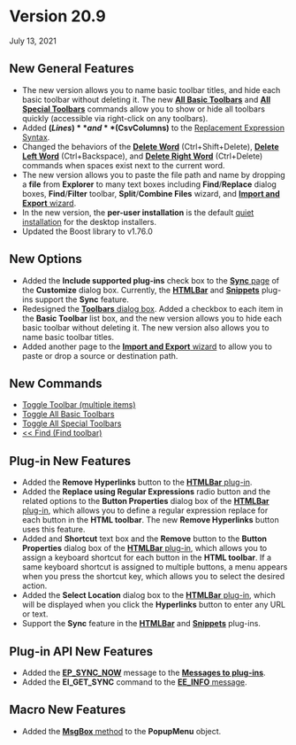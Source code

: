# Version 20.9

July 13, 2021

## New General Features

- The new version allows you to name basic toolbar titles, and hide each basic toolbar without deleting it. The new [**All Basic Toolbars**](../cmd/view/all_basic_toolbars) and [**All Special Toolbars**](../cmd/view/all_special_toolbars) commands allow you to show or hide all toolbars quickly (accessible via right-click on any toolbars).
- Added **$(Lines)** and **$(CsvColumns)** to the [Replacement Expression Syntax](../howto/search/replacement_expression_syntax).
- Changed the behaviors of the **[Delete Word](../cmd/edit/delete_word)** (Ctrl+Shift+Delete), **[Delete Left Word](../cmd/edit/delete_left_word)** (Ctrl+Backspace), and **[Delete Right Word](../cmd/edit/delete_right_word)** (Ctrl+Delete) commands when spaces exist next to the current word.
- The new version allows you to paste the file path and name by dropping a **file** from **Explorer** to many text boxes including **Find**/**Replace** dialog boxes, **Find**/**Filter** toolbar, **Split**/**Combine Files** wizard, and [**Import and Export** wizard](../dlg/import_export/index).
- In the new version, the **per-user installation** is the default [quiet installation](../faq/setup/setup_quiet) for the desktop installers.
- Updated the Boost library to v1.76.0

## New Options

- Added the **Include supported plug-ins** check box to the [**Sync** page](../dlg/customize/sync/index) of the **Customize** dialog box. Currently, the [**HTMLBar**](../howto/plugin/plugin_htmlbar) and [**Snippets**](../howto/plugin/plugin_snippets) plug-ins support the **Sync** feature.
- Redesigned the [**Toolbars** dialog box](../dlg/toolbars/index). Added a checkbox to each item in the **Basic Toolbar** list box, and the new version allows you to hide each basic toolbar without deleting it. The new version also allows you to name basic toolbar titles.
- Added another page to the [**Import and Export** wizard](../dlg/import_export/index) to allow you to paste or drop a source or destination path.

## New Commands

- [Toggle Toolbar (multiple items)](../cmd/view/toolbar1)
- [Toggle All Basic Toolbars](../cmd/view/all_basic_toolbars)
- [Toggle All Special Toolbars](../cmd/view/all_special_toolbars)
- [<< Find (Find toolbar)](../cmd/search/findbar_find_dlg)

## Plug-in New Features

- Added the **Remove Hyperlinks** button to the [**HTMLBar** plug-in](../howto/plugin/plugin_htmlbar).
- Added the **Replace using Regular Expressions** radio button and the related options to the **Button Properties** dialog box of the [**HTMLBar** plug-in](../howto/plugin/plugin_htmlbar), which allows you to define a regular expression replace for each button in the **HTML toolbar**. The new **Remove Hyperlinks** button uses this feature.
- Added and **Shortcut** text box and the **Remove** button to the **Button Properties** dialog box of the [**HTMLBar** plug-in](../howto/plugin/plugin_htmlbar), which allows you to assign a keyboard shortcut for each button in the **HTML toolbar**. If a same keyboard shortcut is assigned to multiple buttons, a menu appears when you press the shortcut key, which allows you to select the desired action.
- Added the **Select Location** dialog box to the [**HTMLBar** plug-in](../howto/plugin/plugin_htmlbar), which will be displayed when you click the **Hyperlinks** button to enter any URL or text.
- Support the **Sync** feature in the [**HTMLBar**](../howto/plugin/plugin_htmlbar) and [**Snippets**](../howto/plugin/plugin_snippets) plug-ins.

## Plug-in API New Features

- Added the [**EP\_SYNC\_NOW**](../plugin/plugin_message/ep_sync_now) message to the [**Messages to plug-ins**](../plugin/plugin_message/index).
- Added the **EI\_GET\_SYNC** command to the [**EE\_INFO** message](../plugin/message/ee_info).

## Macro New Features

- Added the [**MsgBox** method](../macro/popupmenu/msgbox) to the **PopupMenu** object.
